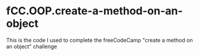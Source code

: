 # fCC.OOP.create-a-method-on-an-object
This is the code I used to complete the freeCodeCamp "create a method on an object" challenge
